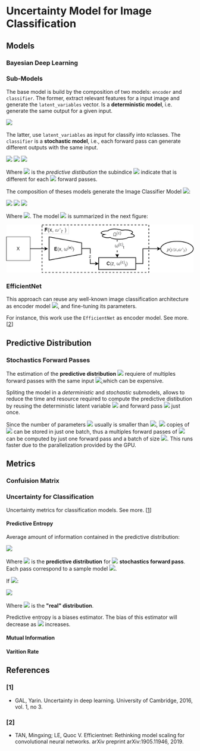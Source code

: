 # Uncertainty Model for Image Classification

## Models

### Bayesian Deep Learning

### Sub-Models

The base model is build by the composition of two models: `encoder` and `classifier`.
The former, extract relevant features for a input image and generate the `latent_variables` vector. Is a **deterministic model**, i.e.  generate the same output for a given input.

<img src="https://render.githubusercontent.com/render/math?math=\Large z=\mathbf{E}(x, \omega^{(e)})">

The latter, use `latent_variables` as input for classify into `K`classes. The `classifier` is a  **stochastic model**, i.e., each forward pass can generate different outputs with the same input.

<!--$$p(y| z, \omega^{(c)}_t) = \mathbf{C}(z, \omega^{(c)}_t)$$-->
<img src="https://render.githubusercontent.com/render/math?math=\Large p(y| z, \omega^{(c)}_t) = \mathbf{C}(z, \omega^{(c)}_t)">

<!--$$\hat{p}(y|z) \approx \frac{1}{T}\sum_t p(y=C_k| z, \omega_t^{(c)})$$-->
<img src="https://render.githubusercontent.com/render/math?math=\Large \hat{p}(y|z) \approx \frac{1}{T}\sum_t p(y=C_k| z, \omega_t^{(c)})">

<!--$$\hat{y}_t = \argmax_{k} \hat{p}(y=C_k|z)$$-->
<img src="https://render.githubusercontent.com/render/math?math=\Large \hat{y}_t = \argmax_{k} \hat{p}(y=C_k|z)">

Where <img src="https://render.githubusercontent.com/render/math?math=\hat{p}(y|z)"> is the _predictive distibution_ the subindice <img src="https://render.githubusercontent.com/render/math?math=t"> indicate that is different for each <img src="https://render.githubusercontent.com/render/math?math=T"> forward passes.

The composition of theses models generate the Image Classifier Model <img src="https://render.githubusercontent.com/render/math?math=\mathbf{F}">:

<!--$$p(y|x, \hat{\omega}_t) = \mathbf{F}(x, \hat{\omega}_t) = \mathbf{C}(\mathbf{E}(x, \omega^{(e)}), \omega^{(c)}_t)$$-->
<img src="https://render.githubusercontent.com/render/math?math=\Large p(y|x, \hat{\omega}_t) = \mathbf{F}(x, \hat{\omega}_t) = \mathbf{C}(\mathbf{E}(x, \omega^{(e)}), \omega^{(c)}_t)">

<!--$$\hat{p}(y|x) \approx \frac{1}{T}\sum_t p(y=C_k| x, \hat{\omega}_t)$$-->
<img src="https://render.githubusercontent.com/render/math?math=\Large \hat{p}(y|x) \approx \frac{1}{T}\sum_t p(y=C_k| x, \hat{\omega}_t)">

<!--$$\hat{y}_t = \argmax_{k} \hat{p}(y=C_k|x)$$-->
<img src="https://render.githubusercontent.com/render/math?math=\Large \hat{y}_t = \argmax_{k} \hat{p}(y=C_k|x)">

Where <img src="https://render.githubusercontent.com/render/math?math=\hat{\omega}_t := \{\omega^{(e)}, \omega^{(c)}_t\}">. The model  <img src="https://render.githubusercontent.com/render/math?math=\mathbf{F}"> is summarized in the next figure:

![Base Model F](https://raw.githubusercontent.com/sborquez/her2bdl/uncertainty_models/her2bdl/models/images/assets/BaseModel.png)

### EfficientNet
This approach can reuse any well-known image classification architecture as encoder model <img src="https://render.githubusercontent.com/render/math?math=\mathbf{E}">, and fine-tuning its parameters.

For instance, this work use the `EfficientNet` as encoder model. See more. [[2](#[2])]

## Predictive Distribution


### Stochastics Forward Passes


The estimation of the **predictive distribution**  <img src="https://render.githubusercontent.com/render/math?math=\hat{p}(y|x)"> requiere of multiples forward passes with the same input <img src="https://render.githubusercontent.com/render/math?math=x">,which can be expensive.

Spliting the model in a *deterministic* and *stochastic* submodels, allows to reduce the time and resource required to compute the predictive distibution by reusing the deterministic latent variable <img src="https://render.githubusercontent.com/render/math?math=z"> and forward pass <img src="https://render.githubusercontent.com/render/math?math=\mathbf{E}(x)"> just once. 

Since the number of parameters <img src="https://render.githubusercontent.com/render/math?math=\mathbf{C}"> usually is smaller than <img src="https://render.githubusercontent.com/render/math?math=\mathbf{E}">, <img src="https://render.githubusercontent.com/render/math?math=T"> copies of <img src="https://render.githubusercontent.com/render/math?math=z"> can be stored in just one batch, thus a multiples forward passes of <img src="https://render.githubusercontent.com/render/math?math=\mathbf{C}(z)"> can be computed by just one forward pass and a batch of size <img src="https://render.githubusercontent.com/render/math?math=T">. This runs faster due to the parallelization provided by the GPU.

## Metrics

### Confuision Matrix

### Uncertainty for Classification

Uncertainty metrics for classification models. See more. [[1](#[1])]

#### Predictive Entropy

Average amount of information contained in the predictive
distribution:

<!--$$\hat{\mathbb{H}}[y|x, D_{\text{train}}] := - \sum_{k} (\frac{1}{T}\sum_t p(y=C_k| x, \hat{\omega}_t)) \log(\frac{1}{T}\sum_t p(y=C_k| x, \hat{\omega}_t))$$-->
<img src="https://render.githubusercontent.com/render/math?math=\Large \hat{\mathbb{H}}[y|x, D_{\text{train}}] := - \sum_{k} (\frac{1}{T}\sum_t p(y=C_k| x, \hat{\omega}_t)) \log(\frac{1}{T}\sum_t p(y=C_k| x, \hat{\omega}_t))">

<!--$$(\frac{1}{T}\sum_t p(y=C_k| x, \hat{\omega}_t))$$-->
Where <img src="https://render.githubusercontent.com/render/math?math=(\frac{1}{T}\sum_t p(y=C_k| x, \hat{\omega}_t))"> is the **predictive distribution** for <img src="https://render.githubusercontent.com/render/math?math=T"> **stochastics forward pass**. Each pass correspond to a sample model <img src="https://render.githubusercontent.com/render/math?math=\hat{\omega}_t">. 

If <img src="https://render.githubusercontent.com/render/math?math=\T \rightarrow \infty">:

<!--$$\hat{\mathbb{H}}[y|x, D_{\text{train}}] \approx - \sum_{k} (\int p(y=C_k| x, \omega) d\omega) \log(\int p(y=C_k| x, \omega)d\omega)$$-->
<img src="https://render.githubusercontent.com/render/math?math=\Large \hat{\mathbb{H}}[y|x, D_{\text{train}}] \approx - \sum_{k} (\int p(y=C_k| x, \omega) d\omega) \log(\int p(y=C_k| x, \omega)d\omega)">

Where <img src="https://render.githubusercontent.com/render/math?math=(\int p(y=C_k| x, \omega) d\omega)"> is the  **"real" distribution**.

Predictive entropy is a biases estimator. The bias of this estimator will decrease as <img src="https://render.githubusercontent.com/render/math?math=T"> increases.


#### Mutual Information



#### Varition Rate

## References

### [1]
* GAL, Yarin. Uncertainty in deep learning. University of Cambridge, 2016, vol. 1, no 3.
### [2]
* TAN, Mingxing; LE, Quoc V. Efficientnet: Rethinking model scaling for convolutional neural networks. arXiv preprint arXiv:1905.11946, 2019.
